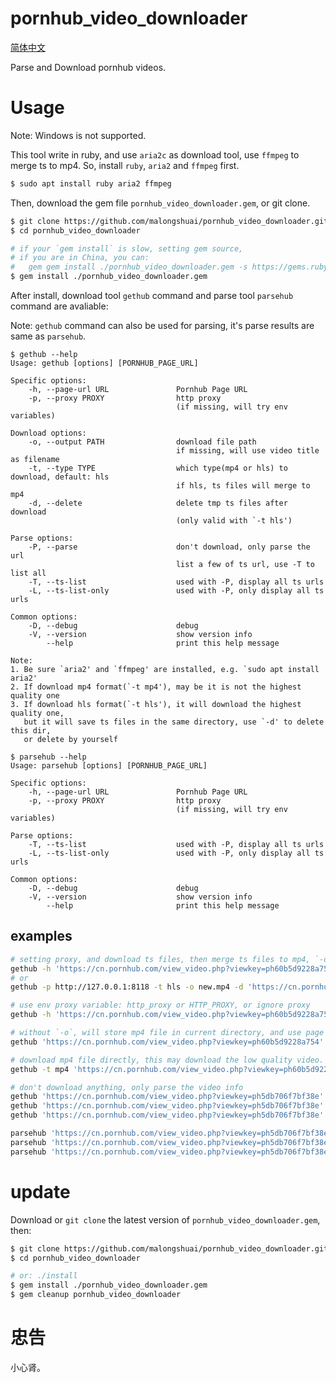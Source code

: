 # pornhub_video_downloader

[简体中文](https://github.com/malongshuai/pornhub_video_downloader/blob/main/README_CN.md)

Parse and Download pornhub videos.

# Usage

Note: Windows is not supported.

This tool write in ruby, and use `aria2c` as download tool, use `ffmpeg` to merge ts to mp4. So, install `ruby`, `aria2` and `ffmpeg` first.

```bash
$ sudo apt install ruby aria2 ffmpeg
```

Then, download the gem file `pornhub_video_downloader.gem`, or git clone.

```bash
$ git clone https://github.com/malongshuai/pornhub_video_downloader.git
$ cd pornhub_video_downloader

# if your `gem install` is slow, setting gem source, 
# if you are in China, you can: 
#   gem gem install ./pornhub_video_downloader.gem -s https://gems.ruby-china.com 
$ gem install ./pornhub_video_downloader.gem
```

After install, download tool `gethub` command and parse tool `parsehub` command are avaliable: 

Note: `gethub` command can also be used for parsing, it's parse results are same as `parsehub`.

```
$ gethub --help
Usage: gethub [options] [PORNHUB_PAGE_URL]

Specific options:
    -h, --page-url URL               Pornhub Page URL
    -p, --proxy PROXY                http proxy
                                     (if missing, will try env variables)

Download options:
    -o, --output PATH                download file path
                                     if missing, will use video title as filename
    -t, --type TYPE                  which type(mp4 or hls) to download, default: hls
                                     if hls, ts files will merge to mp4
    -d, --delete                     delete tmp ts files after download
                                     (only valid with `-t hls')

Parse options:
    -P, --parse                      don't download, only parse the url
                                     list a few of ts url, use -T to list all
    -T, --ts-list                    used with -P, display all ts urls
    -L, --ts-list-only               used with -P, only display all ts urls

Common options:
    -D, --debug                      debug
    -V, --version                    show version info
        --help                       print this help message

Note:
1. Be sure `aria2' and `ffmpeg' are installed, e.g. `sudo apt install aria2'
2. If download mp4 format(`-t mp4'), may be it is not the highest quality one
3. If download hls format(`-t hls'), it will download the highest quality one,
   but it will save ts files in the same directory, use `-d' to delete this dir,
   or delete by yourself
```

```
$ parsehub --help
Usage: parsehub [options] [PORNHUB_PAGE_URL]

Specific options:
    -h, --page-url URL               Pornhub Page URL
    -p, --proxy PROXY                http proxy
                                     (if missing, will try env variables)

Parse options:
    -T, --ts-list                    used with -P, display all ts urls
    -L, --ts-list-only               used with -P, only display all ts urls

Common options:
    -D, --debug                      debug
    -V, --version                    show version info
        --help                       print this help message
```

## examples

```bash
# setting proxy, and download ts files, then merge ts files to mp4, `-d` means remove these ts files after merging.
gethub -h 'https://cn.pornhub.com/view_video.php?viewkey=ph60b5d9228a754' -p http://127.0.0.1:8118 -t hls -o new.mp4 -d
# or
gethub -p http://127.0.0.1:8118 -t hls -o new.mp4 -d 'https://cn.pornhub.com/view_video.php?viewkey=ph60b5d9228a754'

# use env proxy variable: http_proxy or HTTP_PROXY, or ignore proxy
gethub -h 'https://cn.pornhub.com/view_video.php?viewkey=ph60b5d9228a754' -t hls -o new.mp4

# without `-o`, will store mp4 file in current directory, and use page title as filename.
gethub 'https://cn.pornhub.com/view_video.php?viewkey=ph60b5d9228a754'

# download mp4 file directly, this may download the low quality video.
gethub -t mp4 'https://cn.pornhub.com/view_video.php?viewkey=ph60b5d9228a754'

# don't download anything, only parse the video info
gethub 'https://cn.pornhub.com/view_video.php?viewkey=ph5db706f7bf38e' --parse -p PROXY
gethub 'https://cn.pornhub.com/view_video.php?viewkey=ph5db706f7bf38e' -P -T -p PROXY
gethub 'https://cn.pornhub.com/view_video.php?viewkey=ph5db706f7bf38e' -P -L -p PROXY

parsehub 'https://cn.pornhub.com/view_video.php?viewkey=ph5db706f7bf38e' -p PROXY
parsehub 'https://cn.pornhub.com/view_video.php?viewkey=ph5db706f7bf38e' -T -p PROXY
parsehub 'https://cn.pornhub.com/view_video.php?viewkey=ph5db706f7bf38e' -L -p PROXY
```

# update

Download or `git clone` the latest version of `pornhub_video_downloader.gem`, then: 

```bash
$ git clone https://github.com/malongshuai/pornhub_video_downloader.git
$ cd pornhub_video_downloader

# or: ./install
$ gem install ./pornhub_video_downloader.gem
$ gem cleanup pornhub_video_downloader
```

# 忠告

小心肾。
